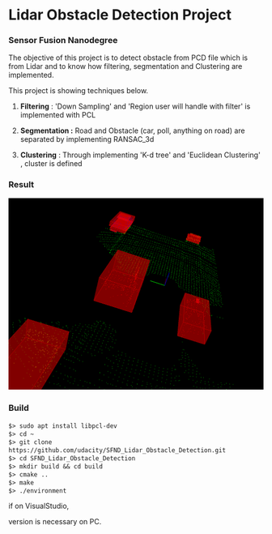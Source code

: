 # Lidar Obstacle Detection Project

### Sensor Fusion Nanodegree 


The objective of this project is to detect obstacle from PCD file which is from Lidar and to know how filtering, segmentation and Clustering are implemented.

This project is showing techniques below.

1. **Filtering** : 'Down Sampling' and 'Region user will handle with filter' is implemented with PCL

2. **Segmentation :** Road and Obstacle (car, poll, anything on road) are separated by implementing RANSAC_3d

3. **Clustering** : Through implementing 'K-d tree' and 'Euclidean Clustering' , cluster is defined

### Result

![](https://github.com/Din-2785/SFND_Lidar_Obstacle_Detection/blob/master/media/jhbak_lidar_obstacle_detect.gif?raw=true)

### Build

```
$> sudo apt install libpcl-dev
$> cd ~
$> git clone https://github.com/udacity/SFND_Lidar_Obstacle_Detection.git
$> cd SFND_Lidar_Obstacle_Detection
$> mkdir build && cd build
$> cmake ..
$> make
$> ./environment
```

if on VisualStudio,

[PCL]: https://github.com/PointCloudLibrary/pcl/releases

 version is necessary on PC.

